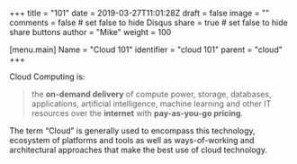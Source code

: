 +++
title = "101"
date = 2019-03-27T11:01:28Z
draft = false
image = ""
comments = false # set false to hide Disqus
share = true	# set false to hide share buttons
author = "Mike"
weight = 100

[menu.main] 
    Name = "Cloud 101" 
    identifier = "cloud 101"
    parent = "cloud"
+++

Cloud Computing is:

>the **on-demand delivery** of compute power, storage, databases, applications, artificial intelligence, machine learning and other IT resources
over the **internet** with **pay-as-you-go pricing**.

The term “Cloud” is generally used to encompass this technology, ecosystem of platforms and tools as well as ways-of-working and architectural approaches that make the best use of cloud technology.